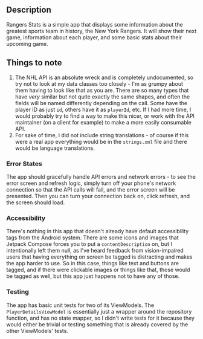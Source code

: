 ## Description
Rangers Stats is a simple app that displays some information about the greatest sports team in history, the New York Rangers.  It will show their next game, information about each player, and some basic stats about their upcoming game.

## Things to note
1. The NHL API is an absolute wreck and is completely undocumented, so try not to look at my data classes too closely - I'm as grumpy about them having to look like that as you are.  There are so many types that have *very* similar but not quite exactly the same shapes, and often the fields will be named differently depending on the call.  Some have the player ID as just `id`, others have it as `playerId`, etc.  If I had more time, I would probably try to find a way to make this nicer, or work with the API maintainer (on a client for example) to make a more easily consumable API.
2. For sake of time, I did not include string translations - of course if this were a real app everything would be in the `strings.xml` file and there would be language translations.

### Error States
The app should gracefully handle API errors and network errors - to see the error screen and refresh logic, simply turn off your phone's network connection so that the API calls will fail, and the error screen will be presented.  Then you can turn your connection back on, click refresh, and the screen should load.

### Accessibility
There's nothing in this app that doesn't already have default accessibility tags from the Android system.  There are some icons and images that Jetpack Compose forces you to put a `contentDescription` on, but I intentionally left them null, as I've heard feedback from vision-impaired users that having everything on screen be tagged is distracting and makes the app harder to use.  So in this case, things like text and buttons are tagged, and if there were clickable images or things like that, those would be tagged as well, but this app just happens not to have any of those.

### Testing
The app has basic unit tests for two of its ViewModels.  The `PlayerDetailsViewModel` is essentially just a wrapper around the repository function, and has no state mapper, so I didn't write tests for it because they would either be trivial or testing something that is already covered by the other ViewModels' tests.
